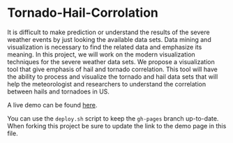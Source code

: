 # Tornado-Hail-Corrolation

It is difficult to make prediction or understand the results of the severe weather events by just looking the available data sets. Data mining and visualization is necessary to find the related data and emphasize its meaning. In this project, we will work on the modern visualization techniques for the severe weather data sets. We propose a visualization tool that give emphasis of hail and tornado correlation. This tool will have the ability to process and visualize the tornado and hail data sets that will help the meteorologist and researchers to understand the correlation between hails and tornadoes in US.

A live demo can be found [here](http://nyu-cs6313-projects.github.io/Tornado-Hail/).

You can use the `deploy.sh` script to keep the `gh-pages` branch up-to-date.
When forking this project be sure to update the link to the demo page in this file.
